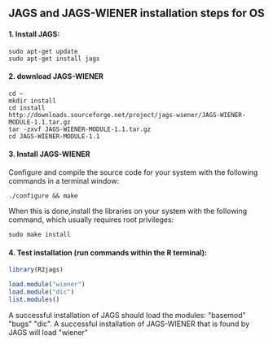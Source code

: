 ## JAGS and JAGS-WIENER installation steps for OS

#### 1. Install JAGS:

```shell
sudo apt-get update
sudo apt-get install jags
```

#### 2. download JAGS-WIENER

```shell
cd ~
mkdir install
cd install
http://downloads.sourceforge.net/project/jags-wiener/JAGS-WIENER-MODULE-1.1.tar.gz
tar -zxvf JAGS-WIENER-MODULE-1.1.tar.gz
cd JAGS-WIENER-MODULE-1.1
```

#### 3. Install JAGS-WIENER

Configure and compile the source code for your system with the following commands in a terminal window:

```shell
./configure && make
```
When this is done,install the libraries on your system with the following command, which usually requires root privileges: 

```shell
sudo make install
```

#### 4. Test installation (run commands within the R terminal):

```R
library(R2jags)

load.module("wiener")
load.module("dic")
list.modules()
```

A successful installation of JAGS should load the modules: "basemod" "bugs" "dic". A successful installation of JAGS-WIENER that is found by JAGS will load "wiener"
